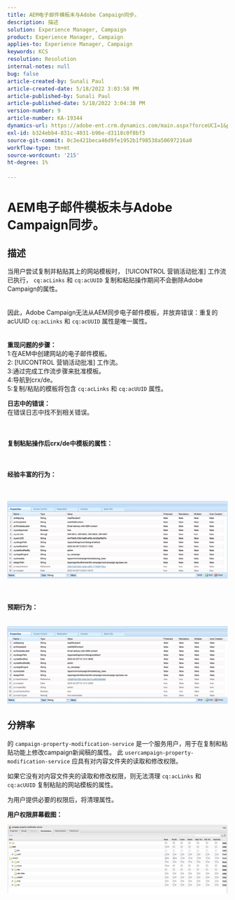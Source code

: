 ```yaml
---
title: AEM电子邮件模板未与Adobe Campaign同步。
description: 描述
solution: Experience Manager, Campaign
product: Experience Manager, Campaign
applies-to: Experience Manager, Campaign
keywords: KCS
resolution: Resolution
internal-notes: null
bug: false
article-created-by: Sunali Paul
article-created-date: 5/18/2022 3:03:58 PM
article-published-by: Sunali Paul
article-published-date: 5/18/2022 3:04:38 PM
version-number: 9
article-number: KA-19344
dynamics-url: https://adobe-ent.crm.dynamics.com/main.aspx?forceUCI=1&pagetype=entityrecord&etn=knowledgearticle&id=69a1eeb9-bbd6-ec11-a7b5-000d3a3adbfc
exl-id: b324ebb4-831c-4031-b96e-d3118c0f8bf3
source-git-commit: 0c3e421beca46d9fe1952b1f98538a50697216a0
workflow-type: tm+mt
source-wordcount: '215'
ht-degree: 1%

---
```


# AEM电子邮件模板未与Adobe Campaign同步。

## 描述

当用户尝试复制并粘贴其上的网站模板时， [!UICONTROL 营销活动批准] 工作流已执行， `cq:acLinks` 和 `cq:acUUID` 复制和粘贴操作期间不会删除Adobe Campaign的属性。
<br> <br><br>因此，Adobe Campaign无法从AEM同步电子邮件模板，并放弃错误：重复的acUUID `cq:acLinks` 和 `cq:acUUID` 属性是唯一属性。
<br> <br><br><b>重现问题的步骤：</b>
<br>1:在AEM中创建网站的电子邮件模板。
<br>2: [!UICONTROL 营销活动批准] 工作流。
<br>3:通过完成工作流步骤来批准模板。
<br>4:导航到crx/de。
<br>5:复制/粘贴的模板将包含 `cq:acLinks` 和 `cq:acUUID` 属性。

<b>日志中的错误：</b>
<br>在错误日志中找不到相关错误。<br><br> <br><br><b>复制粘贴操作后crx/de中模板的属性：</b><br><br> <br><br><b>经验丰富的行为：</b><br><br> <br><br>![](assets/___6aa1eeb9-bbd6-ec11-a7b5-000d3a3adbfc___.jpeg)<br><br> <br><br><b>预期行为：</b>
<br> <br><br>![](assets/___6ca1eeb9-bbd6-ec11-a7b5-000d3a3adbfc___.jpeg)

## 分辨率


的 `campaign-property-modification-service` 是一个服务用户，用于在复制和粘贴功能上修改campaign新闻稿的属性。
此 `usercampaign-property-modification-service` 应具有对内容文件夹的读取和修改权限。

如果它没有对内容文件夹的读取和修改权限，则无法清理 `cq:acLinks` 和 `cq:acUUID` 复制粘贴的网站模板的属性。

为用户提供必要的权限后，将清理属性。

<b>用户权限屏幕截图：</b>

![](assets/5443ef52-35cc-ec11-a7b5-6045bd00db33.png)
